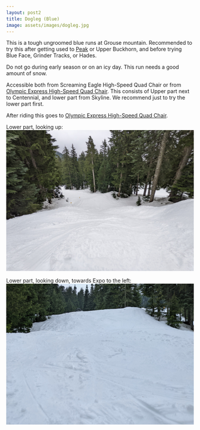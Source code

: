 ```yaml
---
layout: post2
title: Dogleg (Blue)
image: assets/images/dogleg.jpg
---
```

This is a tough ungroomed blue runs at Grouse mountain. Recommended to try this after getting used to [Peak](https://vancouversnowboarding.ca/grouse/peak/) or Upper Buckhorn, and before trying Blue Face, Grinder Tracks, or Hades.

Do not go during early season or on an icy day. This run needs a good amount of snow.

Accessible both from Screaming Eagle High-Speed Quad Chair or from [Olympic Express High-Speed Quad Chair](https://vancouversnowboarding.ca/grouse/olympic-express/). This consists of Upper part next to Centennial, and lower part from Skyline. We recommend just to try the lower part first.

After riding this goes to [Olympic Express High-Speed Quad Chair](https://vancouversnowboarding.ca/grouse/olympic-express/).

Lower part, looking up:
![](/assets/images/dogleg-PXL_20220215_181659749.jpg)

Lower part, looking down, towards Expo to the left:
![](/assets/images/dogleg-PXL_20220215_181638330.jpg)
